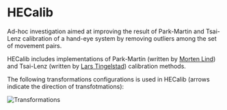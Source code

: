 HECalib
========

Ad-hoc investigation aimed at improving the result of Park-Martin and Tsai-Lenz calibration of a hand-eye system by removing outliers among the set of movement pairs.

HECalib includes implementations of Park-Martin (written by [Morten Lind](https://www.ntnu.no/ansatte/morten.lind)) and Tsai-Lenz (written by [Lars Tingelstad](https://github.com/tingelst)) calibration methods.

The following transformations configurations is used in HECalib (arrows indicate the direction of transfotmations):

![Transformations](https://raw.github.com/semeniuta/HECalib/master/img/transformations.png)







